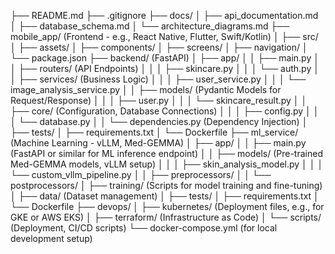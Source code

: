 ├── README.md
├── .gitignore
├── docs/
│   ├── api_documentation.md
│   ├── database_schema.md
│   └── architecture_diagrams.md
├── mobile_app/ (Frontend - e.g., React Native, Flutter, Swift/Kotlin)
│   ├── src/
│   ├── assets/
│   ├── components/
│   ├── screens/
│   ├── navigation/
│   └── package.json
├── backend/ (FastAPI)
│   ├── app/
│   │   ├── main.py
│   │   ├── routers/ (API Endpoints)
│   │   │   ├── skincare.py
│   │   │   └── auth.py
│   │   ├── services/ (Business Logic)
│   │   │   ├── user_service.py
│   │   │   └── image_analysis_service.py
│   │   ├── models/ (Pydantic Models for Request/Response)
│   │   │   ├── user.py
│   │   │   └── skincare_result.py
│   │   ├── core/ (Configuration, Database Connections)
│   │   │   ├── config.py
│   │   │   └── database.py
│   │   └── dependencies.py (Dependency Injection)
│   ├── tests/
│   ├── requirements.txt
│   └── Dockerfile
├── ml_service/ (Machine Learning - vLLM, Med-GEMMA)
│   ├── app/
│   │   ├── main.py (FastAPI or similar for ML inference endpoint)
│   │   ├── models/ (Pre-trained Med-GEMMA models, vLLM setup)
│   │   │   ├── skin_analysis_model.py
│   │   │   └── custom_vllm_pipeline.py
│   │   ├── preprocessors/
│   │   └── postprocessors/
│   ├── training/ (Scripts for model training and fine-tuning)
│   ├── data/ (Dataset management)
│   ├── tests/
│   ├── requirements.txt
│   └── Dockerfile
├── devops/
│   ├── kubernetes/ (Deployment files, e.g., for GKE or AWS EKS)
│   ├── terraform/ (Infrastructure as Code)
│   └── scripts/ (Deployment, CI/CD scripts)
└── docker-compose.yml (for local development setup)